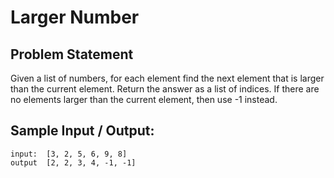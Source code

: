 # Larger Number

## Problem Statement
Given a list of numbers, for each element find the next element that is larger than the current element. Return the answer as a list of indices. If there are no elements larger than the current element, then use -1 instead.

## Sample Input / Output:

```
input:  [3, 2, 5, 6, 9, 8]
output  [2, 2, 3, 4, -1, -1]
```